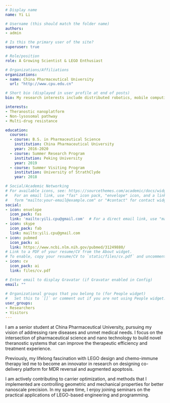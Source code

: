 ```yaml
---
# Display name
name: Yi Li

# Username (this should match the folder name)
authors:
- admin

# Is this the primary user of the site?
superuser: true

# Role/position
role: A Growing Scientist & LEGO Enthusiast 

# Organizations/Affiliations
organizations:
- name: China Pharmaceutical University
  url: "http://www.cpu.edu.cn"

# Short bio (displayed in user profile at end of posts)
bio: My research interests include distributed robotics, mobile computing and programmable matter.

interests:
- Theranostic nanoplatform
- Non-lysosomal pathway
- Multi-drug resistance

education:
  courses:
  - course: B.S. in Pharmaceutical Science
    institution: China Pharmaceutical University
    year: 2016-2020
  - course: Summer Research Program
    institution: Peking University
    year: 2019
  - course: Summer Visiting Program
    institution: University of StrathClyde
    year: 2018

# Social/Academic Networking
# For available icons, see: https://sourcethemes.com/academic/docs/widgets/#icons
#   For an email link, use "fas" icon pack, "envelope" icon, and a link in the
#   form "mailto:your-email@example.com" or "#contact" for contact widget.
social:
- icon: envelope
  icon_pack: fas
  link: 'mailto:yili.cpu@gmail.com'  # For a direct email link, use "mailto:test@example.org".
- icon: skype
  icon_pack: fab
  link: mailto:yili.cpu@gmail.com
- icon: pubmed
  icon_pack: ai
  link: https://www.ncbi.nlm.nih.gov/pubmed/31249880/
# Link to a PDF of your resume/CV from the About widget.
# To enable, copy your resume/CV to `static/files/cv.pdf` and uncomment the lines below.  
- icon: cv
  icon_pack: ai
  link: files/cv.pdf

# Enter email to display Gravatar (if Gravatar enabled in Config)
email: ""
  
# Organizational groups that you belong to (for People widget)
#   Set this to `[]` or comment out if you are not using People widget.  
user_groups:
- Researchers
- Visitors
---
```


I am a senior student at China Pharmaceutical University, pursuing my vision of addressing rare diseases and unmet medical needs. I focus on the intersection of pharmaceutical science and nano technology to build novel theranostic systems that can improve the therapeutic efficiency and treatment experience.

Previously, my lifelong fascination with LEGO design and chemo-immune therapy led me to become an innovator in research on designing co-delivery platform for MDR reversal and augmented apoptosis.

I am actively contributing to carrier optimization, and methods that I implemented are controlling geometric and mechanical properties for better nanoscale precision. In my spare time, I enjoy joining seminars on the practical applications of LEGO-based engineering and programming.
